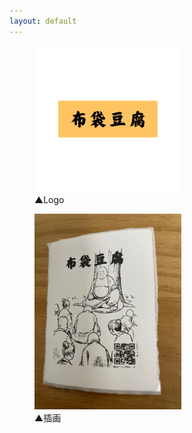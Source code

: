 ```yaml
---
layout: default
---
```


<figure class="figure">
  <img src="/assets/img/logo_orignal.png" alt="/assets/img/logo_orignal.png" style="width: 235px;">
  <figcaption>▲Logo</figcaption>
</figure>
<figure class="figure">
  <img src="/assets/img/cover.jpg" alt="/assets/img/cover.jpg" style="width: 235px;">
  <figcaption>▲插画</figcaption>
</figure>
